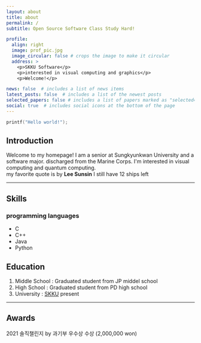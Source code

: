 ```yaml
---
layout: about
title: about
permalink: /
subtitle: Open Source Software Class Study Hard!

profile:
  align: right
  image: prof_pic.jpg
  image_circular: false # crops the image to make it circular
  address: >
    <p>SKKU Software</p>
    <p>interested in visual computing and graphics</p>
    <p>Welcome!</p>

news: false  # includes a list of news items
latest_posts: false  # includes a list of the newest posts
selected_papers: false # includes a list of papers marked as "selected={true}"
social: true  # includes social icons at the bottom of the page
---
```



```C
printf("Hello world!");
```
## Introduction
Welcome to my homepage! I am a senior at Sungkyunkwan University and a software major. discharged from the Marine Corps. I'm interested in visual computing and quantum computing.
\
my favorite quote is by __Lee Sunsin__
I still have 12 ships left
____
## Skills
### programming languages
* C
* C++
* Java
* Python

## Education
1. Middle School : Graduated student from JP middel school
2. High School : Graduated student from PD high school
3. University : [SKKU](https://skku.edu "SKKU homepage") present

---
## Awards
2021 솔직챌린지 by 과기부 우수상 수상 (2,000,000 won)
